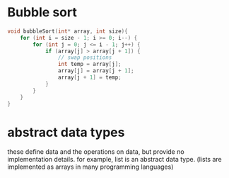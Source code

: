 # Bubble sort

```c++ 
void bubbleSort(int* array, int size){
	for (int i = size - 1; i >= 0; i--) { 
		for (int j = 0; j <= i - 1; j++) {  
			if (array[j] > array[j + 1]) {
				// swap positions 
				int temp = array[j]; 
				array[j] = array[j + 1]; 
				array[j + 1] = temp; 
			}
		}
	}
}
```

# abstract data types 

these define data and the operations on data, but provide no implementation details. for example, list is an abstract data type. (lists are implemented as arrays in many programming languages)


